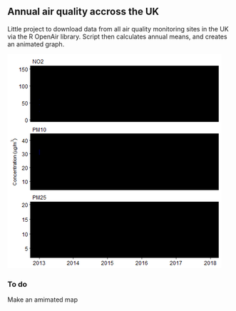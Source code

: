 ## Annual air quality accross the UK

Little project to download data from all air quality  monitoring sites in the UK via the R OpenAir library. Script then calculates annual means, and creates an animated graph.

![animated air quality graph](https://github.com/JimShady/uk_monitoring_sites_data/blob/master/file4068548c6e73.gif)

### To do

Make an amimated map
